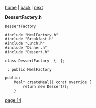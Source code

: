 [home](./page01.md) | [back](./page12.md) | [next](./page14.md)


**DessertFactory.h**
```
DessertFactory
```

```
#include "MealFactory.h"
#include "Breakfast.h"
#include "Lunch.h"
#include "Dinner.h"
#include "Dessert.h"
```

```
class DessertFactory  {  };
```

```
 : public MealFactory
```

```
public:
    Meal* createMeal() const override {
        return new Dessert();
    }
```


[page 14](./page14.md)
